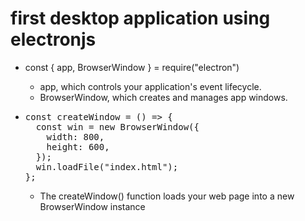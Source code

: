 # first desktop application using electronjs

- const { app, BrowserWindow } = require("electron")

  - app, which controls your application's event lifecycle.
  - BrowserWindow, which creates and manages app windows.

- <pre>
  const createWindow = () => {
    const win = new BrowserWindow({
      width: 800,
      height: 600,
    });
    win.loadFile("index.html");
  };
  </pre>
  - The createWindow() function loads your web page into a new BrowserWindow instance
